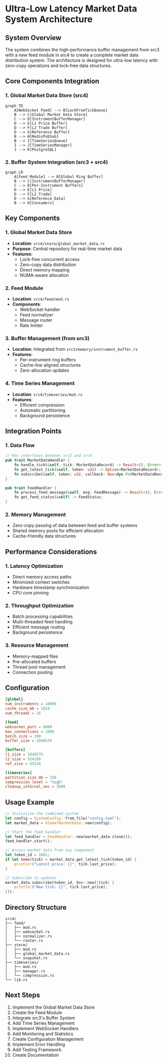 # Ultra-Low Latency Market Data System Architecture

## System Overview

The system combines the high-performance buffer management from src3 with a new feed module in src4 to create a complete market data distribution system. The architecture is designed for ultra-low latency with zero-copy operations and lock-free data structures.

## Core Components Integration

### 1. Global Market Data Store (src4)
```mermaid
graph TD
    A[WebSocket Feed] --> B[LockFreeTickQueue]
    B --> C[Global Market Data Store]
    C --> D[InstrumentBufferManager]
    D --> E[L1 Price Buffer]
    D --> F[L2 Trade Buffer]
    D --> G[Reference Buffer]
    B --> H[RedisPubSub]
    B --> I[TimeSeriesQueue]
    I --> J[TimeSeriesManager]
    J --> K[PostgreSQL]
```

### 2. Buffer System Integration (src3 + src4)

```mermaid
graph LR
    A[Feed Module] --> B[Global Ring Buffer]
    B --> C[InstrumentBufferManager]
    C --> D[Per-Instrument Buffers]
    D --> E[L1 Price]
    D --> F[L2 Trade]
    D --> G[Reference Data]
    B --> H[Consumers]
```

## Key Components

### 1. Global Market Data Store
- **Location**: `src4/store/global_market_data.rs`
- **Purpose**: Central repository for real-time market data
- **Features**:
  - Lock-free concurrent access
  - Zero-copy data distribution
  - Direct memory mapping
  - NUMA-aware allocation

### 2. Feed Module
- **Location**: `src4/feed/mod.rs`
- **Components**:
  - WebSocket handler
  - Feed normalizer
  - Message router
  - Rate limiter

### 3. Buffer Management (from src3)
- **Location**: Integrated from `src3/memory/instrument_buffer.rs`
- **Features**:
  - Per-instrument ring buffers
  - Cache-line aligned structures
  - Zero-allocation updates

### 4. Time Series Management
- **Location**: `src4/timeseries/mod.rs`
- **Features**:
  - Efficient compression
  - Automatic partitioning
  - Background persistence

## Integration Points

### 1. Data Flow
```rust
// Key interfaces between src3 and src4
pub trait MarketDataHandler {
    fn handle_tick(&self, tick: MarketDataRecord) -> Result<(), Error>;
    fn get_latest_tick(&self, token: u32) -> Option<MarketDataRecord>;
    fn subscribe(&self, token: u32, callback: Box<dyn Fn(MarketDataRecord)>);
}

pub trait FeedHandler {
    fn process_feed_message(&self, msg: FeedMessage) -> Result<(), Error>;
    fn get_feed_status(&self) -> FeedStatus;
}
```

### 2. Memory Management
- Zero-copy passing of data between feed and buffer systems
- Shared memory pools for efficient allocation
- Cache-friendly data structures

## Performance Considerations

### 1. Latency Optimization
- Direct memory access paths
- Minimized context switches
- Hardware timestamp synchronization
- CPU core pinning

### 2. Throughput Optimization
- Batch processing capabilities
- Multi-threaded feed handling
- Efficient message routing
- Background persistence

### 3. Resource Management
- Memory-mapped files
- Pre-allocated buffers
- Thread pool management
- Connection pooling

## Configuration

```toml
[global]
num_instruments = 10000
cache_size_mb = 1024
num_threads = 16

[feed]
websocket_port = 8080
max_connections = 1000
batch_size = 100
buffer_size = 1048576

[buffers]
l1_size = 1048576
l2_size = 524288
ref_size = 65536

[timeseries]
partition_size_mb = 256
compression_level = "high"
cleanup_interval_sec = 3600
```

## Usage Example

```rust
// Initialize the combined system
let config = SystemConfig::from_file("config.toml");
let market_data = GlobalMarketData::new(config);

// Start the feed handler
let feed_handler = FeedHandler::new(market_data.clone());
feed_handler.start();

// Access market data from any component
let token_id = 1001;
if let Some(tick) = market_data.get_latest_tick(token_id) {
    println!("Latest price: {}", tick.last_price);
}

// Subscribe to updates
market_data.subscribe(token_id, Box::new(|tick| {
    println!("New tick: {}", tick.last_price);
}));
```

## Directory Structure

```
src4/
├── feed/
│   ├── mod.rs
│   ├── websocket.rs
│   ├── normalizer.rs
│   └── router.rs
├── store/
│   ├── mod.rs
│   ├── global_market_data.rs
│   └── snapshot.rs
├── timeseries/
│   ├── mod.rs
│   ├── manager.rs
│   └── compression.rs
└── lib.rs
```

## Next Steps

1. Implement the Global Market Data Store
2. Create the Feed Module
3. Integrate src3's Buffer System
4. Add Time Series Management
5. Implement WebSocket Handlers
6. Add Monitoring and Statistics
7. Create Configuration Management
8. Implement Error Handling
9. Add Testing Framework
10. Create Documentation 